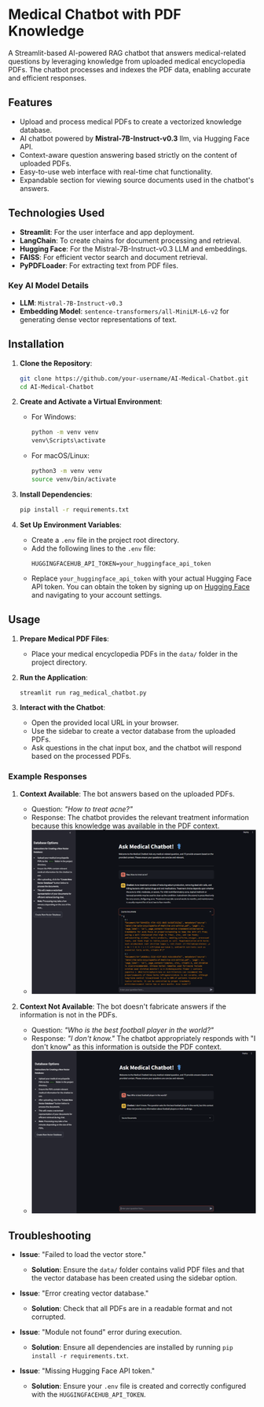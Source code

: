 # Medical Chatbot with PDF Knowledge

A Streamlit-based AI-powered RAG chatbot that answers medical-related questions by leveraging knowledge from uploaded medical encyclopedia PDFs. The chatbot processes and indexes the PDF data, enabling accurate and efficient responses.

## Features
- Upload and process medical PDFs to create a vectorized knowledge database.
- AI chatbot powered by **Mistral-7B-Instruct-v0.3** llm, via Hugging Face API.
- Context-aware question answering based strictly on the content of uploaded PDFs.
- Easy-to-use web interface with real-time chat functionality.
- Expandable section for viewing source documents used in the chatbot's answers.

## Technologies Used
- **Streamlit**: For the user interface and app deployment.
- **LangChain**: To create chains for document processing and retrieval.
- **Hugging Face**: For the Mistral-7B-Instruct-v0.3 LLM and embeddings.
- **FAISS**: For efficient vector search and document retrieval.
- **PyPDFLoader**: For extracting text from PDF files.

### Key AI Model Details
- **LLM**: `Mistral-7B-Instruct-v0.3`
- **Embedding Model**: `sentence-transformers/all-MiniLM-L6-v2` for generating dense vector representations of text.

## Installation

1. **Clone the Repository**:
   ```bash
   git clone https://github.com/your-username/AI-Medical-Chatbot.git
   cd AI-Medical-Chatbot
   ```

2. **Create and Activate a Virtual Environment**:
   - For Windows:
     ```bash
     python -m venv venv
     venv\Scripts\activate
     ```
   - For macOS/Linux:
     ```bash
     python3 -m venv venv
     source venv/bin/activate
     ```

3. **Install Dependencies**:
   ```bash
   pip install -r requirements.txt
   ```

4. **Set Up Environment Variables**:
   - Create a `.env` file in the project root directory.
   - Add the following lines to the `.env` file:
     ```
     HUGGINGFACEHUB_API_TOKEN=your_huggingface_api_token
     ```
   - Replace `your_huggingface_api_token` with your actual Hugging Face API token. You can obtain the token by signing up on [Hugging Face](https://huggingface.co) and navigating to your account settings.

## Usage

1. **Prepare Medical PDF Files**:
   - Place your medical encyclopedia PDFs in the `data/` folder in the project directory.

2. **Run the Application**:
   ```bash
   streamlit run rag_medical_chatbot.py
   ```

3. **Interact with the Chatbot**:
   - Open the provided local URL in your browser.
   - Use the sidebar to create a vector database from the uploaded PDFs.
   - Ask questions in the chat input box, and the chatbot will respond based on the processed PDFs.

### Example Responses
1. **Context Available**: The bot answers based on the uploaded PDFs.
   - Question: *"How to treat acne?"*
   - Response: The chatbot provides the relevant treatment information because this knowledge was available in the PDF context.
   - ![Context Example](https://github.com/sahilbishnoi26/ai-medical-chatbot/blob/main/data/qna_context.png)

2. **Context Not Available**: The bot doesn't fabricate answers if the information is not in the PDFs.
   - Question: *"Who is the best football player in the world?"*
   - Response: *"I don't know."* The chatbot appropriately responds with "I don't know" as this information is outside the PDF context.
   - ![No Context Example](https://github.com/sahilbishnoi26/ai-medical-chatbot/blob/main/data/qna_no_context.png)

## Troubleshooting

- **Issue**: "Failed to load the vector store."
  - **Solution**: Ensure the `data/` folder contains valid PDF files and that the vector database has been created using the sidebar option.

- **Issue**: "Error creating vector database."
  - **Solution**: Check that all PDFs are in a readable format and not corrupted.

- **Issue**: "Module not found" error during execution.
  - **Solution**: Ensure all dependencies are installed by running `pip install -r requirements.txt`.

- **Issue**: "Missing Hugging Face API token."
  - **Solution**: Ensure your `.env` file is created and correctly configured with the `HUGGINGFACEHUB_API_TOKEN`.

